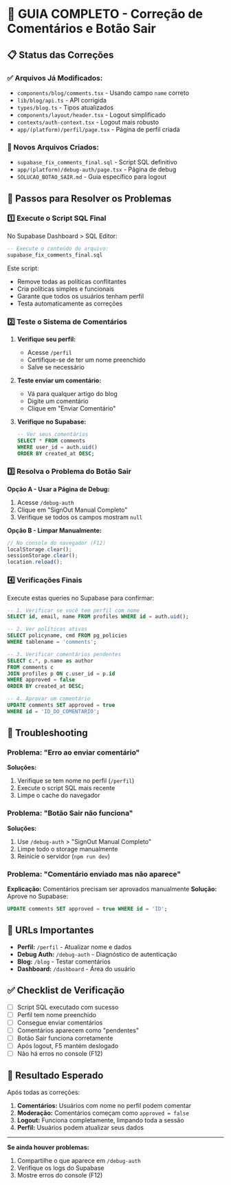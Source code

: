 # 🔧 GUIA COMPLETO - Correção de Comentários e Botão Sair

## 📋 Status das Correções

### ✅ Arquivos Já Modificados:
- `components/blog/comments.tsx` - Usando campo `name` correto
- `lib/blog/api.ts` - API corrigida
- `types/blog.ts` - Tipos atualizados
- `components/layout/header.tsx` - Logout simplificado
- `contexts/auth-context.tsx` - Logout mais robusto
- `app/(platform)/perfil/page.tsx` - Página de perfil criada

### 📄 Novos Arquivos Criados:
- `supabase_fix_comments_final.sql` - Script SQL definitivo
- `app/(platform)/debug-auth/page.tsx` - Página de debug
- `SOLUCAO_BOTAO_SAIR.md` - Guia específico para logout

## 🚀 Passos para Resolver os Problemas

### 1️⃣ Execute o Script SQL Final

No Supabase Dashboard > SQL Editor:

```sql
-- Execute o conteúdo do arquivo:
supabase_fix_comments_final.sql
```

Este script:
- Remove todas as políticas conflitantes
- Cria políticas simples e funcionais
- Garante que todos os usuários tenham perfil
- Testa automaticamente as correções

### 2️⃣ Teste o Sistema de Comentários

1. **Verifique seu perfil:**
   - Acesse `/perfil`
   - Certifique-se de ter um nome preenchido
   - Salve se necessário

2. **Teste enviar um comentário:**
   - Vá para qualquer artigo do blog
   - Digite um comentário
   - Clique em "Enviar Comentário"

3. **Verifique no Supabase:**
   ```sql
   -- Ver seus comentários
   SELECT * FROM comments 
   WHERE user_id = auth.uid() 
   ORDER BY created_at DESC;
   ```

### 3️⃣ Resolva o Problema do Botão Sair

**Opção A - Usar a Página de Debug:**
1. Acesse `/debug-auth`
2. Clique em "SignOut Manual Completo"
3. Verifique se todos os campos mostram `null`

**Opção B - Limpar Manualmente:**
```javascript
// No console do navegador (F12)
localStorage.clear();
sessionStorage.clear();
location.reload();
```

### 4️⃣ Verificações Finais

Execute estas queries no Supabase para confirmar:

```sql
-- 1. Verificar se você tem perfil com nome
SELECT id, email, name FROM profiles WHERE id = auth.uid();

-- 2. Ver políticas ativas
SELECT policyname, cmd FROM pg_policies 
WHERE tablename = 'comments';

-- 3. Verificar comentários pendentes
SELECT c.*, p.name as author 
FROM comments c
JOIN profiles p ON c.user_id = p.id
WHERE approved = false
ORDER BY created_at DESC;

-- 4. Aprovar um comentário
UPDATE comments SET approved = true 
WHERE id = 'ID_DO_COMENTARIO';
```

## 🐛 Troubleshooting

### Problema: "Erro ao enviar comentário"
**Soluções:**
1. Verifique se tem nome no perfil (`/perfil`)
2. Execute o script SQL mais recente
3. Limpe o cache do navegador

### Problema: "Botão Sair não funciona"
**Soluções:**
1. Use `/debug-auth` > "SignOut Manual Completo"
2. Limpe todo o storage manualmente
3. Reinicie o servidor (`npm run dev`)

### Problema: "Comentário enviado mas não aparece"
**Explicação:** Comentários precisam ser aprovados manualmente
**Solução:** Aprove no Supabase:
```sql
UPDATE comments SET approved = true WHERE id = 'ID';
```

## 📱 URLs Importantes

- **Perfil:** `/perfil` - Atualizar nome e dados
- **Debug Auth:** `/debug-auth` - Diagnóstico de autenticação
- **Blog:** `/blog` - Testar comentários
- **Dashboard:** `/dashboard` - Área do usuário

## ✅ Checklist de Verificação

- [ ] Script SQL executado com sucesso
- [ ] Perfil tem nome preenchido
- [ ] Consegue enviar comentários
- [ ] Comentários aparecem como "pendentes"
- [ ] Botão Sair funciona corretamente
- [ ] Após logout, F5 mantém deslogado
- [ ] Não há erros no console (F12)

## 🎯 Resultado Esperado

Após todas as correções:
1. **Comentários:** Usuários com nome no perfil podem comentar
2. **Moderação:** Comentários começam como `approved = false`
3. **Logout:** Funciona completamente, limpando toda a sessão
4. **Perfil:** Usuários podem atualizar seus dados

---

**Se ainda houver problemas:**
1. Compartilhe o que aparece em `/debug-auth`
2. Verifique os logs do Supabase
3. Mostre erros do console (F12)
